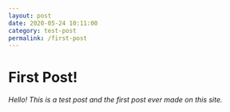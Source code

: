 ```yaml
---
layout: post
date: 2020-05-24 10:11:00
category: test-post
permalink: /first-post
---
```

# First Post!
_Hello! This is a test post and the first post ever made on this site._
